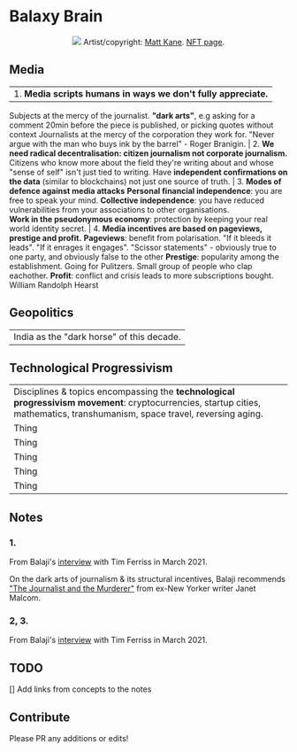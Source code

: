 # Balaxy Brain

<div style="text-align:center">

![](build-the-future.png)
Artist/copyright: [Matt Kane](https://superrare.com/mattkane). [NFT page](https://superrare.com/artwork-v2/build-the-future---balaji-srinivasan-17043). 

</div>

## Media 

|  |
| ------ |
| 1. **Media scripts humans in ways we don't fully appreciate.** 
Subjects at the mercy of the journalist. **"dark arts"**, e.g asking for a comment 20min before the piece is published, or picking quotes without context
Journalists at the mercy of the corporation they work for.
"Never argue with the man who buys ink by the barrel" - Roger Branigin. 
| 2. **We need radical decentralisation: citizen journalism not corporate journalism.** 
Citizens who know more about the field they're writing about and whose "sense of self" isn't just tied to writing.
Have **independent confirmations on the data** (similar to blockchains) not just one source of truth.
| 3. **Modes of defence against media attacks** 
**Personal financial independence**: you are free to speak your mind.
**Collective independence**: you have reduced vulnerabilities from your associations to other organisations.  
**Work in the pseudonymous economy**: protection by keeping your real world identity secret.
| 4. **Media incentives are based on pageviews, prestige and profit.**
**Pageviews**: benefit from polarisation. "If it bleeds it leads". "If it enrages it engages". "Scissor statements" - obviously true to one party, and obviously false to the other 
**Prestige**: popularity among the establishment. Going for Pulitzers. Small group of people who clap eachother. 
**Profit**: conflict and crisis leads to more subscriptions bought. William Randolph Hearst 
 

## Geopolitics
|  |
| ------ |
| India as the "dark horse" of this decade.|

## Technological Progressivism

|  |
| ------ |
| Disciplines & topics encompassing the **technological progressivism movement**: cryptocurrencies, startup cities, mathematics, transhumanism, space travel, reversing aging. |
| Thing |
| Thing |
| Thing |
| Thing |
| Thing |


## Notes

### 1.
From Balaji's [interview](https://tim.blog/2021/03/24/balaji-srinivasan/) with Tim Ferriss in March 2021. 

On the dark arts of journalism & its structural incentives, Balaji recommends ["The Journalist and the Murderer"](https://www.penguinrandomhouse.com/books/106480/the-journalist-and-the-murderer-by-janet-malcolm/) from ex-New Yorker writer Janet Malcom. 

### 2, 3.
From Balaji's [interview](https://tim.blog/2021/03/24/balaji-srinivasan/) with Tim Ferriss in March 2021. 


## TODO

[] Add links from concepts to the notes

## Contribute

Please PR any additions or edits!